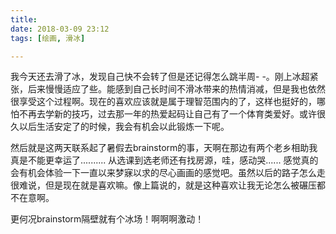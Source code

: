 ```yaml
---
title: 
date: 2018-03-09 23:12
tags: [绘画, 滑冰]

---
```


我今天还去滑了冰，发现自己快不会转了但是还记得怎么跳半周- -。刚上冰超紧张，后来慢慢适应了些。能感到自己长时间不滑冰带来的热情消减，但是我也依然很享受这个过程啊。现在的喜欢应该就是属于理智范围内的了，这样也挺好的，哪怕不再去学新的技巧，过去那一年的热爱起码让自己有了一个体育类爱好。或许很久以后生活安定了的时候，我会有机会以此锻炼一下呢。

然后就是这两天联系起了暑假去brainstorm的事，天啊在那边有两个老乡相助我真是不能更幸运了.......... 从选课到选老师还有找房源，哇，感动哭...... 感觉真的会有机会体验一下一直以来梦寐以求的尽心画画的感觉吧。虽然以后的路子怎么走很难说，但是现在就是喜欢嘛。像上篇说的，就是这种喜欢让我无论怎么被碾压都不在意啊。

更何况brainstorm隔壁就有个冰场！啊啊啊激动！